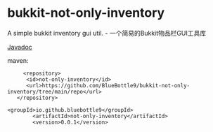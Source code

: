 # bukkit-not-only-inventory
A simple bukkit inventory gui util. - 一个简易的Bukkit物品栏GUI工具库

[Javadoc](https://bluebottle9.github.io/bukkit-not-only-inventory/bluescreen9/minecraft/bukkit/notonlyinventory/package-summary.html)

maven: 

```
	 <repository>
      <id>not-only-inventory</id>
      <url>https://github.com/BlueBottle9/bukkit-not-only-inventory/tree/main/repo</url>
   </repository>
```

```
<groupId>io.github.bluebottle9</groupId>
		<artifactId>not-only-inventory</artifactId>
		<version>0.0.1</version>
```
